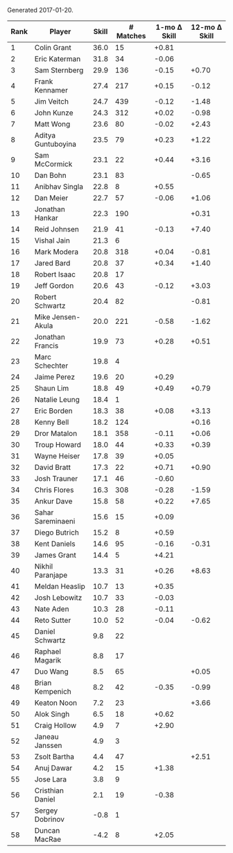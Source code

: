 Generated 2017-01-20.

| Rank | Player             | Skill | # Matches | 1-mo Δ Skill | 12-mo Δ Skill |
|------|--------------------|-------|-----------|--------------|---------------|
|    1 | Colin Grant        |  36.0 |        15 |        +0.81 |               |
|    2 | Eric Katerman      |  31.8 |        34 |        -0.06 |               |
|    3 | Sam Sternberg      |  29.9 |       136 |        -0.15 |         +0.70 |
|    4 | Frank Kennamer     |  27.4 |       217 |        +0.15 |         -0.12 |
|    5 | Jim Veitch         |  24.7 |       439 |        -0.12 |         -1.48 |
|    6 | John Kunze         |  24.3 |       312 |        +0.02 |         -0.98 |
|    7 | Matt Wong          |  23.6 |        80 |        -0.02 |         +2.43 |
|    8 | Aditya Guntuboyina |  23.5 |        79 |        +0.23 |         +1.22 |
|    9 | Sam McCormick      |  23.1 |        22 |        +0.44 |         +3.16 |
|   10 | Dan Bohn           |  23.1 |        83 |              |         -0.65 |
|   11 | Anibhav Singla     |  22.8 |         8 |        +0.55 |               |
|   12 | Dan Meier          |  22.7 |        57 |        -0.06 |         +1.06 |
|   13 | Jonathan Hankar    |  22.3 |       190 |              |         +0.31 |
|   14 | Reid Johnsen       |  21.9 |        41 |        -0.13 |         +7.40 |
|   15 | Vishal Jain        |  21.3 |         6 |              |               |
|   16 | Mark Modera        |  20.8 |       318 |        +0.04 |         -0.81 |
|   17 | Jared Bard         |  20.8 |        37 |        +0.34 |         +1.40 |
|   18 | Robert Isaac       |  20.8 |        17 |              |               |
|   19 | Jeff Gordon        |  20.6 |        43 |        -0.12 |         +3.03 |
|   20 | Robert Schwartz    |  20.4 |        82 |              |         -0.81 |
|   21 | Mike Jensen-Akula  |  20.0 |       221 |        -0.58 |         -1.62 |
|   22 | Jonathan Francis   |  19.9 |        73 |        +0.28 |         +0.51 |
|   23 | Marc Schechter     |  19.8 |         4 |              |               |
|   24 | Jaime Perez        |  19.6 |        20 |        +0.29 |               |
|   25 | Shaun Lim          |  18.8 |        49 |        +0.49 |         +0.79 |
|   26 | Natalie Leung      |  18.4 |         1 |              |               |
|   27 | Eric Borden        |  18.3 |        38 |        +0.08 |         +3.13 |
|   28 | Kenny Bell         |  18.2 |       124 |              |         +0.16 |
|   29 | Dror Matalon       |  18.1 |       358 |        -0.11 |         +0.06 |
|   30 | Troup Howard       |  18.0 |        44 |        +0.33 |         +0.39 |
|   31 | Wayne Heiser       |  17.8 |        39 |        +0.05 |               |
|   32 | David Bratt        |  17.3 |        22 |        +0.71 |         +0.90 |
|   33 | Josh Trauner       |  17.1 |        46 |        -0.60 |               |
|   34 | Chris Flores       |  16.3 |       308 |        -0.28 |         -1.59 |
|   35 | Ankur Dave         |  15.8 |        58 |        +0.22 |         +7.65 |
|   36 | Sahar Sareminaeni  |  15.6 |        15 |        +0.09 |               |
|   37 | Diego Butrich      |  15.2 |         8 |        +0.59 |               |
|   38 | Kent Daniels       |  14.6 |        95 |        -0.16 |         -0.31 |
|   39 | James Grant        |  14.4 |         5 |        +4.21 |               |
|   40 | Nikhil Paranjape   |  13.3 |        31 |        +0.26 |         +8.63 |
|   41 | Meldan Heaslip     |  10.7 |        13 |        +0.35 |               |
|   42 | Josh Lebowitz      |  10.7 |        33 |        -0.03 |               |
|   43 | Nate Aden          |  10.3 |        28 |        -0.11 |               |
|   44 | Reto Sutter        |  10.0 |        52 |        -0.04 |         -0.62 |
|   45 | Daniel Schwartz    |   9.8 |        22 |              |               |
|   46 | Raphael Magarik    |   8.8 |        17 |              |               |
|   47 | Duo Wang           |   8.5 |        65 |              |         +0.05 |
|   48 | Brian Kempenich    |   8.2 |        42 |        -0.35 |         -0.99 |
|   49 | Keaton Noon        |   7.2 |        23 |              |         +3.66 |
|   50 | Alok Singh         |   6.5 |        18 |        +0.62 |               |
|   51 | Craig Hollow       |   4.9 |         7 |        +2.90 |               |
|   52 | Janeau Janssen     |   4.9 |         3 |              |               |
|   53 | Zsolt Bartha       |   4.4 |        47 |              |         +2.51 |
|   54 | Anuj Dawar         |   4.2 |        15 |        +1.38 |               |
|   55 | Jose Lara          |   3.8 |         9 |              |               |
|   56 | Cristhian Daniel   |   2.1 |        19 |        -0.38 |               |
|   57 | Sergey Dobrinov    |  -0.8 |         1 |              |               |
|   58 | Duncan MacRae      |  -4.2 |         8 |        +2.05 |               |